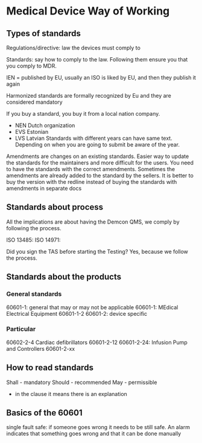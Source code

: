 # Medical Device Way of Working

## Types of standards
Regulations/directive: law the devices must comply to

Standards: say how to comply to the law. Following them ensure you that you comply to MDR.

IEN = published by EU, usually an ISO is liked by EU, and then they publish it again

Harmonized standards are formally recognized by Eu and they are considered mandatory

If you buy a standard, you buy it from a local nation company. 
- NEN Dutch organization
- EVS Estonian
- LVS Latvian
Standards with different years can have same text. Depending on when you are going to submit be aware of the year.

Amendments are changes on an existing standards. Easier way to update the standards for the maintainers and more difficult for the users.
You need to have the standards with the correct amendments.
Sometimes the amendments are already added to the standard by the sellers.
It is better to buy the version with the redline instead of buying the standards with amendments in separate docs

## Standards about process
All the implications are about having the Demcon QMS, we comply by following the process.

ISO 13485: 
ISO 14971:

Did you sign the TAS before starting the Testing? Yes, because we follow the process.

## Standards about the products
### General standards
60601-1: general that may or may not be applicable
60601-1: MEdical Electrical Equipment
60601-1-2
60601-2: device specific
### Particular 
60602-2-4 Cardiac defibrillators
60601-2-12
60601-2-24: Infusion Pump and Controllers
60601-2-xx

## How to read standards
Shall - mandatory
Should - recommended
May - permissible

* in the clause it means there is an explanation

## Basics of the 60601


single fault safe: if someone goes wrong it needs to be still safe. An alarm indicates that something goes wrong and that it can be done manually


